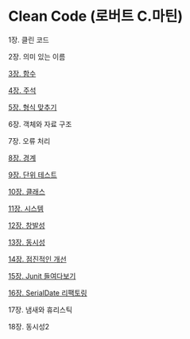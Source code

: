 # Clean Code (로버트 C.마틴)

1장. 클린 코드

2장. 의미 있는 이름

[3장. 함수](https://github.com/djdjdddd/TIL/blob/main/Books/CleanCode/Chapter3_Function.md)

[4장. 주석](https://github.com/djdjdddd/TIL/blob/main/Books/CleanCode/Chapter4_Comment.md)

[5장. 형식 맞추기](https://github.com/djdjdddd/TIL/blob/main/Books/CleanCode/Chapter5_Formatting.md)

6장. 객체와 자료 구조

7장. 오류 처리

[8장. 경계](https://github.com/djdjdddd/TIL/blob/main/Books/CleanCode/Chapter8_Boundaries.md)

[9장. 단위 테스트](https://github.com/djdjdddd/TIL/blob/main/Books/CleanCode/Chapter9_UnitTest.md)

[10장. 클래스](https://github.com/djdjdddd/TIL/blob/main/Books/CleanCode/Chapter10_Classes.md)

[11장. 시스템](https://github.com/djdjdddd/TIL/blob/main/Books/CleanCode/Chapter11_Systems.md)

[12장. 창발성](https://github.com/djdjdddd/TIL/blob/main/Books/CleanCode/Chapter12_Emergence.md)

[13장. 동시성](https://github.com/djdjdddd/TIL/blob/main/Books/CleanCode/Chapter13_Concurrency.md)

[14장. 점진적인 개선](https://github.com/djdjdddd/TIL/blob/main/Books/CleanCode/Chapter14_SuccessiveRefinement.md)

[15장. Junit 들여다보기](https://github.com/djdjdddd/TIL/blob/main/Books/CleanCode/Chapter15_JUnitInternals.md)

[16장. SerialDate 리팩토링](https://github.com/djdjdddd/TIL/blob/main/Books/CleanCode/Chapter16_RefactoringSerialDate.md)

17장. 냄새와 휴리스틱

18장. 동시성2
